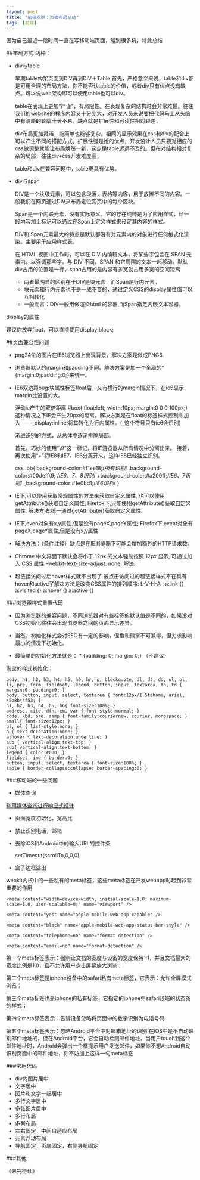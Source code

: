 ```yaml
---
layout: post
title: "前端观察：页面布局总结"
tags: [前端]
---
```


因为自己最近一段时间一直在写移动端页面，碰到很多坑，特此总结

##布局方式
两种：

* div与table

	早期table构架页面到DIV再到DIV＋Table
	首先，严格意义来说，table和div都是可用合理的布局方法，你不能否认table的价值，或者div只有优点没有缺点。可以说web架构即可以使用table也可以div。
	
	table在表现上更加“严谨”，有局限性。在表现复杂的结构时会非常难懂。往往我们的website的程序内容又十分庞大，对开发人员来说要把代码马上从头脑中有清晰的轮廓十分不易。缺点就是扩展性和可读性相对较差，
	
	div布局更加灵活，能简单也能够复杂。相同的显示效果在css和div的配合上可以产生不同的搭配方式。扩展性强是她的优点，开发设计人员只要对相应的css做调整就能让布局焕然一新，这点是table远远不及的。但在对结构相对复杂的局部，往往div+css开发难度高，
	
	table和div在兼容问题中，table更具有优势。

* div与span

	DIV是一个块级元素，可以包含段落，表格等内容，用于放置不同的内容。一般我们在网页通过DIV来布局定位网页中的每个区块。
	
	Span是一个内联元素，没有实际意义，它的存在纯粹是为了应用样式，给一段内容加上<Span></Span>标记可以通过在Span上定义样式来设定其内容的样式。
	
	DIV和 Span元素最大的特点是默认都没有对元素内的对象进行任何格式化渲染。主要用于应用样式表。
	
	
	在 HTML 视图中工作时，可以在 DIV 内编辑文本，将某些字包含在 SPAN 元素内，以强调那些字。与 DIV 不同，SPAN 和它周围的文本一起移动。默认div占用的位置是一行，span占用的是内容有多宽就占用多宽的空间距离
	
	* 两者最明显的区别在于DIV是块元素，而Span是行内元素。
	* 块元素和行内元素也不是一成不变的，通过定义CSS的display属性值可以互相转化
	* 一般而言：DIV一般用做渲染html 的容器,而Span指定内嵌文本容器。 

display的属性

建议你放弃float，可以直接使用display:block;

##页面兼容性问题

* png24位的图片在iE6浏览器上出现背景，解决方案是做成PNG8.

* 浏览器默认的margin和padding不同。解决方案是加一个全局的*{margin:0;padding:0;}来统一。

* IE6双边距bug:块属性标签float后，又有横行的margin情况下，在ie6显示margin比设置的大。

  浮动ie产生的双倍距离 #box{ float:left; width:10px; margin:0 0 0 100px;}
  这种情况之下IE会产生20px的距离，解决方案是在float的标签样式控制中加入 ——_display:inline;将其转化为行内属性。(_这个符号只有ie6会识别)

  渐进识别的方式，从总体中逐渐排除局部。

  首先，巧妙的使用“\9”这一标记，将IE游览器从所有情况中分离出来。
  接着，再次使用“+”将IE8和IE7、IE6分离开来，这样IE8已经独立识别。

  css
      .bb{
       background-color:#f1ee18;/*所有识别*/
      .background-color:#00deff\9; /*IE6、7、8识别*/
      +background-color:#a200ff;/*IE6、7识别*/
      _background-color:#1e0bd1;/*IE6识别*/
      }

*  IE下,可以使用获取常规属性的方法来获取自定义属性,
   也可以使用getAttribute()获取自定义属性;
   Firefox下,只能使用getAttribute()获取自定义属性.
   解决方法:统一通过getAttribute()获取自定义属性.

* IE下,even对象有x,y属性,但是没有pageX,pageY属性;
  Firefox下,event对象有pageX,pageY属性,但是没有x,y属性.

* 解决方法：（条件注释）缺点是在IE浏览器下可能会增加额外的HTTP请求数。

* Chrome 中文界面下默认会将小于 12px 的文本强制按照 12px 显示,
  可通过加入 CSS 属性 -webkit-text-size-adjust: none; 解决.

* 超链接访问过后hover样式就不出现了 被点击访问过的超链接样式不在具有hover和active了解决方法是改变CSS属性的排列顺序:
L-V-H-A :  a:link {} a:visited {} a:hover {} a:active {}


###浏览器样式重置代码

- 因为浏览器的兼容问题，不同浏览器对有些标签的默认值是不同的，如果没对CSS初始化往往会出现浏览器之间的页面显示差异。

- 当然，初始化样式会对SEO有一定的影响，但鱼和熊掌不可兼得，但力求影响最小的情况下初始化。

* 最简单的初始化方法就是： * {padding: 0; margin: 0;} （不建议）

淘宝的样式初始化：

	body, h1, h2, h3, h4, h5, h6, hr, p, blockquote, dl, dt, dd, ul, ol, li, pre, form, fieldset, legend, button, input, textarea, th, td { margin:0; padding:0; }
	body, button, input, select, textarea { font:12px/1.5tahoma, arial, \5b8b\4f53; }
	h1, h2, h3, h4, h5, h6{ font-size:100%; }
	address, cite, dfn, em, var { font-style:normal; }
	code, kbd, pre, samp { font-family:couriernew, courier, monospace; }
	small{ font-size:12px; }
	ul, ol { list-style:none; }
	a { text-decoration:none; }
	a:hover { text-decoration:underline; }
	sup { vertical-align:text-top; }
	sub{ vertical-align:text-bottom; }
	legend { color:#000; }
	fieldset, img { border:0; }
	button, input, select, textarea { font-size:100%; }
	table { border-collapse:collapse; border-spacing:0; }
	
###移动端的一些问题
* 媒体查询

[利用媒体查询进行响应式设计](http://weizhifeng.net/responsive-design-with-css3-media-queries.html)

* 页面宽度初始化，宽高比
* 禁止识别电话，邮箱
* 去除iOS和Android中的输入URL的控件条
 
     setTimeout(scrollTo,0,0,0);
     
* 盒子边框溢出
  
 	

webkit内核中的一些私有的meta标签，这些meta标签在开发webapp时起到非常重要的作用

	<meta content="width=device-width, initial-scale=1.0, maximum-scale=1.0, user-scalable=0;" name="viewport" />
	
	<meta content="yes" name="apple-mobile-web-app-capable" />
	
	<meta content="black" name="apple-mobile-web-app-status-bar-style" />
	
	<meta content="telephone=no" name="format-detection" />
	
	<meta content="email=no" name="format-detection" />
	
第一个meta标签表示：强制让文档的宽度与设备的宽度保持1:1，并且文档最大的宽度比例是1.0，且不允许用户点击屏幕放大浏览；

第二个meta标签是iphone设备中的safari私有meta标签，它表示：允许全屏模式浏览；

第三个meta标签也是iphone的私有标签，它指定的iphone中safari顶端的状态条的样式；

第四个meta标签表示：告诉设备忽略将页面中的数字识别为电话号码

第五个meta标签表示：忽略Android平台中对邮箱地址的识别
在iOS中是不自动识别邮件地址的，但在Android平台，它会自动检测邮件地址，当用户touch到这个邮件地址时，Android会弹出一个框提示用户发送邮件，如果你不想Android自动识别页面中的邮件地址，你不妨加上这样一句meta标签


###常用代码
* div内图片居中
* 文字居中
* 图片和文字一起居中
* 多行文字居中
* 多张图片居中
* 多行布局
* 多列布局
* 左右固定，中间自适应布局
* 元素浮动布局
* 导航固定，页底固定，右侧导航固定


###其他




《未完待续》
 